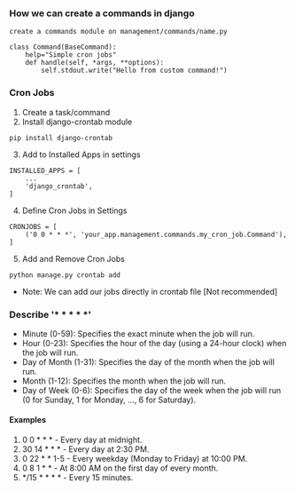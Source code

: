 ### How we can create a commands in django
```
create a commands module on management/commands/name.py
```
```
class Command(BaseCommand):
    help="Simple cron jobs"
    def handle(self, *args, **options):
        self.stdout.write("Hello from custom command!")
```

### Cron Jobs 
1. Create a task/command
2. Install django-crontab module
```
pip install django-crontab
``` 
3. Add to Installed Apps in settings
```
INSTALLED_APPS = [
    ...
    'django_crontab',
]
```
4. Define Cron Jobs in Settings
```
CRONJOBS = [
    ('0 0 * * *', 'your_app.management.commands.my_cron_job.Command'),
]
```
5. Add and Remove Cron Jobs
```
python manage.py crontab add
```
* Note: We can add our jobs directly in crontab file [Not recommended]

### Describe '* * * * *'

* Minute (0-59): Specifies the exact minute when the job will run.
* Hour (0-23): Specifies the hour of the day (using a 24-hour clock) when the job will run.
* Day of Month (1-31): Specifies the day of the month when the job will run.
* Month (1-12): Specifies the month when the job will run.
* Day of Week (0-6): Specifies the day of the week when the job will run (0 for Sunday, 1 for Monday, ..., 6 for Saturday).

#### Examples
1. 0 0 * * * - Every day at midnight.
2. 30 14 * * * - Every day at 2:30 PM.
3. 0 22 * * 1-5 - Every weekday (Monday to Friday) at 10:00 PM.
4. 0 8 1 * * - At 8:00 AM on the first day of every month.
5. */15 * * * * - Every 15 minutes.

